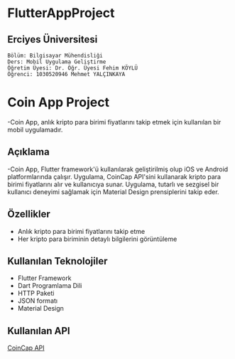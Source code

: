 # FlutterAppProject


## Erciyes Üniversitesi 
```
Bölüm: Bilgisayar Mühendisliği 
Ders: Mobil Uygulama Geliştirme 
Öğretim Üyesi: Dr. Öğr. Üyesi Fehim KÖYLÜ
Öğrenci: 1030520946 Mehmet YALÇINKAYA
```



# Coin App Project
-Coin App, anlık kripto para birimi fiyatlarını takip etmek için kullanılan bir mobil uygulamadır.

## Açıklama
-Coin App, Flutter framework'ü kullanılarak geliştirilmiş olup iOS ve Android platformlarında çalışır.
Uygulama, CoinCap API'sini kullanarak kripto para birimi fiyatlarını alır ve kullanıcıya sunar.
Uygulama, tutarlı ve sezgisel bir kullanıcı deneyimi sağlamak için Material Design prensiplerini takip eder.

## Özellikler
- Anlık kripto para birimi fiyatlarını takip etme
- Her kripto para biriminin detaylı bilgilerini görüntüleme

## Kullanılan Teknolojiler
- Flutter Framework
- Dart Programlama Dili
- HTTP Paketi
- JSON formatı
- Material Design

## Kullanılan API
[CoinCap API](https://api.coincap.io/v2/assets)
```
```
